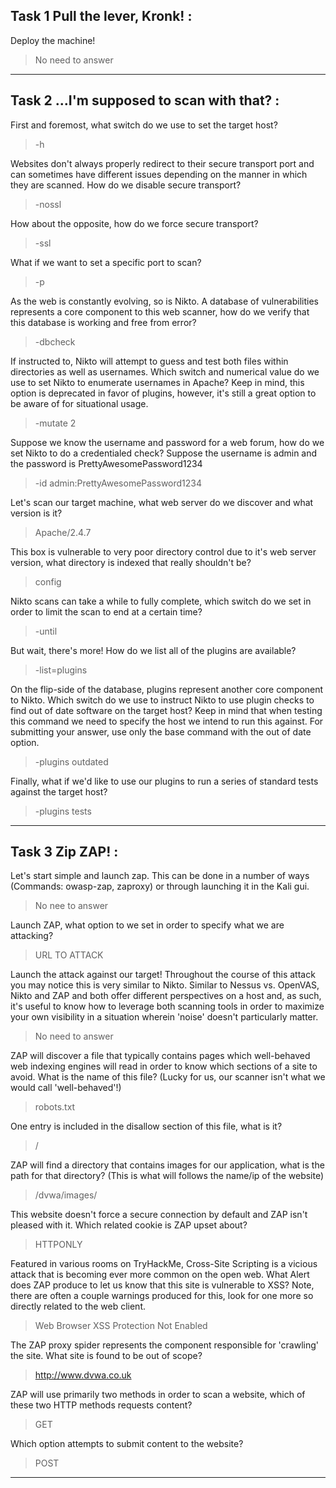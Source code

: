 Task 1  Pull the lever, Kronk! :
----

Deploy the machine!
>No need to answer

----

Task 2  ...I'm supposed to scan with that? :
----

First and foremost, what switch do we use to set the target host?
>-h

Websites don't always properly redirect to their secure transport port and can sometimes have different issues depending on the manner in which they are scanned. How do we disable secure transport?
>-nossl

How about the opposite, how do we force secure transport?
>-ssl

What if we want to set a specific port to scan?
>-p

As the web is constantly evolving, so is Nikto. A database of vulnerabilities represents a core component to this web scanner, how do we verify that this database is working and free from error?
>-dbcheck

If instructed to, Nikto will attempt to guess and test both files within directories as well as usernames. Which switch and numerical value do we use to set Nikto to enumerate usernames in Apache? Keep in mind, this option is deprecated in favor of plugins, however, it's still a great option to be aware of for situational usage.
>-mutate 2

Suppose we know the username and password for a web forum, how do we set Nikto to do a credentialed check? Suppose the username is admin and the password is PrettyAwesomePassword1234
>-id admin:PrettyAwesomePassword1234

Let's scan our target machine, what web server do we discover and what version is it?
>Apache/2.4.7

This box is vulnerable to very poor directory control due to it's web server version, what directory is indexed that really shouldn't be?
>config

Nikto scans can take a while to fully complete, which switch do we set in order to limit the scan to end at a certain time?
>-until

But wait, there's more! How do we list all of the plugins are available?
>-list=plugins

On the flip-side of the database, plugins represent another core component to Nikto. Which switch do we use to instruct Nikto to use plugin checks to find out of date software on the target host? Keep in mind that when testing this command we need to specify the host we intend to run this against. For submitting your answer, use only the base command with the out of date option. 
>-plugins outdated

Finally, what if we'd like to use our plugins to run a series of standard tests against the target host?
>-plugins tests

----

Task 3  Zip ZAP! :
----

Let's start simple and launch zap. This can be done in a number of ways (Commands: owasp-zap, zaproxy) or through launching it in the Kali gui. 
>No nee to answer

Launch ZAP, what option to we set in order to specify what we are attacking?
>URL TO ATTACK

Launch the attack against our target! Throughout the course of this attack you may notice this is very similar to Nikto. Similar to Nessus vs. OpenVAS, Nikto and ZAP and both offer different perspectives on a host and, as such, it's useful to know how to leverage both scanning tools in order to maximize your own visibility in a situation wherein 'noise' doesn't particularly matter.
>No need to answer

ZAP will discover a file that typically contains pages which well-behaved web indexing engines will read in order to know which sections of a site to avoid. What is the name of this file? (Lucky for us, our scanner isn't what we would call 'well-behaved'!)
>robots.txt

One entry is included in the disallow section of this file, what is it?
>/

ZAP will find a directory that contains images for our application, what is the path for that directory? (This is what will follows the name/ip of the website)
>/dvwa/images/

This website doesn't force a secure connection by default and ZAP isn't pleased with it. Which related cookie is ZAP upset about?
>HTTPONLY

Featured in various rooms on TryHackMe, Cross-Site Scripting is a vicious attack that is becoming ever more common on the open web. What Alert does ZAP produce to let us know that this site is vulnerable to XSS? Note, there are often a couple warnings produced for this, look for one more so directly related to the web client.
>Web Browser XSS Protection Not Enabled 

The ZAP proxy spider represents the component responsible for 'crawling' the site. What site is found to be out of scope?
>http://www.dvwa.co.uk

ZAP will use primarily two methods in order to scan a website, which of these two HTTP methods requests content?
>GET

Which option attempts to submit content to the website?
>POST

----